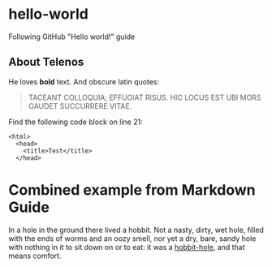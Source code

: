 # hello-world
Following GitHub "Hello world!" guide

## About Telenos
He loves **bold** text. 
And obscure latin quotes:
>TACEANT COLLOQUIA; EFFUGIAT RISUS. HIC LOCUS EST UBI MORS GAUDET SUCCURRERE VITAE.


Find the following code block on line 21:

    <html>
      <head>
        <title>Test</title>
      </head>

# Combined example from Markdown Guide
In a hole in the ground there lived a hobbit. Not a nasty, dirty, wet hole, filled with the ends
of worms and an oozy smell, nor yet a dry, bare, sandy hole with nothing in it to sit down on or to
eat: it was a [hobbit-hole][1], and that means comfort.

[1]: <https://en.wikipedia.org/wiki/Hobbit#Lifestyle_and_culture> "Hobbit lifestyles"
